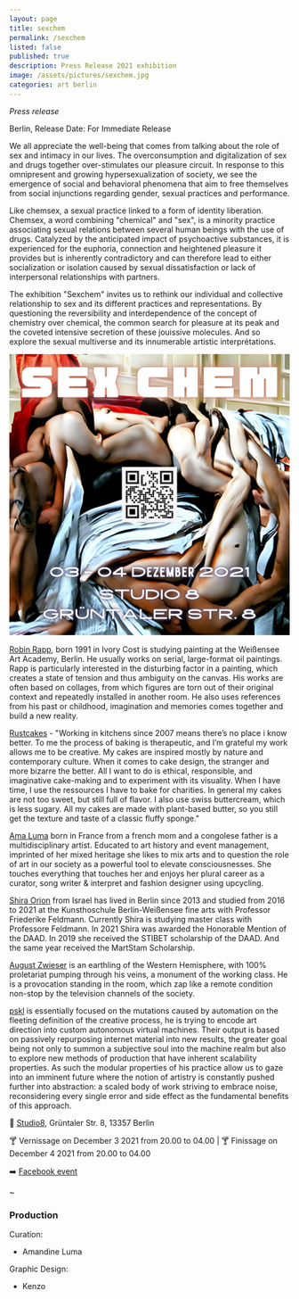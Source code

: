```yaml
---
layout: page
title: sexchem
permalink: /sexchem
listed: false
published: true
description: Press Release 2021 exhibition
image: /assets/pictures/sexchem.jpg
categories: art berlin
---
```


_Press release_

Berlin, Release Date: For Immediate Release

We all appreciate the well-being that comes from talking about the role of sex and intimacy in our lives. The overconsumption and digitalization of sex and drugs together over-stimulates our pleasure circuit. In response to this omnipresent and growing hypersexualization of society, we see the emergence of social and behavioral phenomena that aim to free themselves from social injunctions regarding gender, sexual practices and performance.

Like chemsex, a sexual practice linked to a form of identity liberation. Chemsex, a word combining "chemical" and "sex", is a minority practice associating sexual relations between several human beings with the use of drugs. Catalyzed by the anticipated impact of psychoactive substances, it is experienced for the euphoria, connection and heightened pleasure it provides but is inherently contradictory and can therefore lead to either socialization or isolation caused by sexual dissatisfaction or lack of interpersonal relationships with partners.

The exhibition "Sexchem" invites us to rethink our individual and collective relationship to sex and its different practices and representations. By questioning the reversibility and interdependence of the concept of chemistry over chemical, the common search for pleasure at its peak and the coveted intensive secretion of these jouissive molecules. And so explore the sexual multiverse and its innumerable artistic interprétations.

<img class='post-image' src="/assets/pictures/sexchem.jpg">

[Robin Rapp](https://instagram.com/rapp_robin), born 1991 in Ivory Cost is studying painting at the Weißensee Art Academy, Berlin. He usually works on serial, large-format oil paintings. Rapp is particularly interested in the disturbing factor in a painting, which creates a state of tension and thus ambiguity on the canvas. His works are often based on collages, from which figures are torn out of their original context and repeatedly installed in another room. He also uses references from his past or childhood, imagination and memories comes together and build a new reality.

[Rustcakes](https://www.instagram.com/rustcakes/) - "Working in kitchens since 2007 means there’s no place i know better. To me the process of baking is therapeutic, and I’m grateful my work allows me to be creative. My cakes are inspired mostly by nature and contemporary culture. When it comes to cake design, the stranger and more bizarre the better. All I want to do is ethical, responsible, and imaginative cake-making and to experiment with its visuality. When I have time, I use the ressources I have to bake for charities. In general my cakes are not too sweet, but still full of flavor. I also use swiss buttercream, which is less sugary. All my cakes are made with plant-based butter, so you still get the texture and taste of a classic fluffy sponge."

[Ama Luma](https://www.instagram.com/mandinevvp/) born in France from a french mom and a congolese father is a multidisciplinary artist. Educated to art history and event management, imprinted of her mixed heritage she likes to mix arts and to question the role of art in our society as a powerful tool to elevate consciousnesses.
She touches everything that touches her and enjoys her plural career as a curator, song writer & interpret and fashion designer using upcycling.

[Shira Orion](http://www.shiraorion.com/) from Israel has lived in Berlin since 2013 and studied from 2016 to 2021 at the Kunsthoschule Berlin-Weißensee fine arts with Professor Friederike Feldmann. Currently Shira is studying master class with Professore Feldmann. In 2021 Shira was awarded the Honorable Mention of the DAAD. In 2019 she received the STIBET scholarship of the DAAD. And the same year received the MartStam Scholarship.

[August Zwieser](https://www.instagram.com/august_zwieser/) is an earthling of the Western Hemisphere, with 100% proletariat pumping through his veins, a monument of the working class. He is a provocation standing in the room, which zap like a remote condition non-stop by the television channels of the society.

[pskl](https://foundation.app/pskl) is essentially focused on the mutations caused by automation on the fleeting definition of the creative process, he is trying to encode art direction into custom autonomous virtual machines. Their output is based on passively repurposing internet material into new results, the greater goal being not only to summon a subjective soul into the machine realm but also to explore new methods of production that have inherent scalability properties. As such the modular properties of his practice allow us to gaze into an imminent future where the notion of artistry is constantly pushed further into abstraction: a scaled body of work striving to embrace noise, reconsidering every single error and side effect as the fundamental benefits of this approach.


:round_pushpin: [Studio8](https://www.facebook.com/studio8berlin/), Grüntaler Str. 8, 13357 Berlin

:cocktail: Vernissage on December 3 2021 from 20.00 to 04.00 | :cocktail: Finissage on December 4 2021 from 20.00 to 04.00

:arrow_right: [Facebook event](https://www.facebook.com/events/426806269024738)

~

### Production

Curation:
- Amandine Luma

Graphic Design:
- Kenzo

